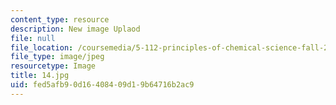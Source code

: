 ```yaml
---
content_type: resource
description: New image Uplaod
file: null
file_location: /coursemedia/5-112-principles-of-chemical-science-fall-2005/fed5afb90d16408409d19b64716b2ac9_14.jpg
file_type: image/jpeg
resourcetype: Image
title: 14.jpg
uid: fed5afb9-0d16-4084-09d1-9b64716b2ac9
---
```


